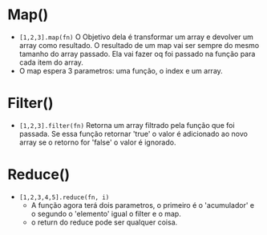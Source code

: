 
# Map()
 - `[1,2,3].map(fn)`
    O Objetivo dela é transformar um array e devolver um array como resultado.
    O resultado de um map vai ser sempre do mesmo tamanho do array passado.
    Ela vai fazer oq foi passado na função para cada item do array.
 - O map espera 3 parametros: uma função, o index e um array.



# Filter()

- `[1,2,3].filter(fn)`
    Retorna um array filtrado pela função que foi passada. Se essa função retornar 'true' o valor é adicionado ao novo array se o retorno for 'false' o valor é ignorado.


# Reduce()
- `[1,2,3,4,5].reduce(fn, i)`
   - A função agora terá dois parametros, o primeiro é o 'acumulador' e o segundo o 'elemento' igual o filter e o map.
   - o return do reduce pode ser qualquer coisa.